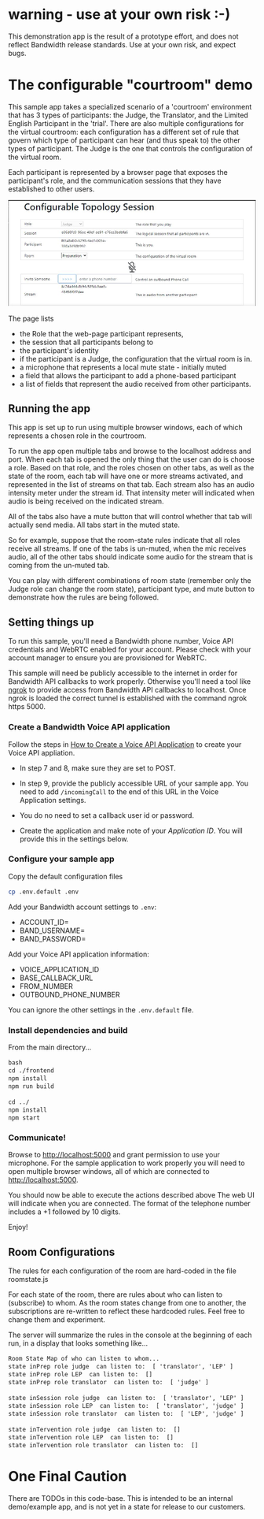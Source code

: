 # warning - use at your own risk :-)

This demonstration app is the result of a prototype effort, and does not reflect Bandwidth release standards. Use at your own risk, and expect bugs.

# The configurable "courtroom" demo

This sample app takes a specialized scenario of a 'courtroom' environment that has 3 types of participants: the Judge, the Translator, and the Limited English Participant in the 'trial'. There are also multiple configurations for the virtual courtroom: each configuration has a different set of rule that govern which type of participant can hear (and thus speak to) the other types of participant. The Judge is the one that controls the configuration of the virtual room.

Each participant is represented by a browser page that exposes the participant's role, and the communication sessions that they have established to other users.

<img src="./participant.jpg">

The page lists

- the Role that the web-page participant represents,
- the session that all participants belong to
- the participant's identity
- if the participant is a Judge, the configuration that the virtual room is in.
- a microphone that represents a local mute state - initially muted
- a field that allows the participant to add a phone-based participant
- a list of fields that represent the audio received from other participants.

## Running the app

This app is set up to run using multiple browser windows, each of which represents a chosen role in the courtroom.

To run the app open multiple tabs and browse to the localhost address and port.  When each tab is opened the only thing that the user can do is choose a role.  Based on that role, and the roles chosen on other tabs, as well as the state of the room, each tab will have one or more streams activated, and represented in the list of streams on that tab.  Each stream also has an audio intensity meter under the stream id.  That intensity meter will indicated when audio is being received on the indicated stream.

All of the tabs also have a mute button that will control whether that tab will actually send media.  All tabs start in the muted state.

So for example, suppose that the room-state rules indicate that all roles receive all streams.  If one of the tabs is un-muted, when the mic receives audio, all of the other tabs should indicate some audio for the stream that is coming from the un-muted tab.

You can play with different combinations of room state (remember only the Judge role can change the room state), participant type, and mute button to demonstrate how the rules are being followed.

## Setting things up

To run this sample, you'll need a Bandwidth phone number, Voice API credentials and WebRTC enabled for your account. Please check with your account manager to ensure you are provisioned for WebRTC.

This sample will need be publicly accessible to the internet in order for Bandwidth API callbacks to work properly. Otherwise you'll need a tool like [ngrok](https://ngrok.com) to provide access from Bandwidth API callbacks to localhost. Once ngrok is loaded the correct tunnel is established with the command ngrok https 5000.

### Create a Bandwidth Voice API application

Follow the steps in [How to Create a Voice API Application](https://support.bandwidth.com/hc/en-us/articles/360035060934-How-to-Create-a-Voice-API-Application-V2-) to create your Voice API appliation.

- In step 7 and 8, make sure they are set to POST.

- In step 9, provide the publicly accessible URL of your sample app. You need to add `/incomingCall` to the end of this URL in the Voice Application settings.

- You do no need to set a callback user id or password.

- Create the application and make note of your _Application ID_. You will provide this in the settings below.

### Configure your sample app

Copy the default configuration files

```bash
cp .env.default .env
```

Add your Bandwidth account settings to `.env`:

- ACCOUNT_ID=
- BAND_USERNAME=
- BAND_PASSWORD=

Add your Voice API application information:

- VOICE_APPLICATION_ID
- BASE_CALLBACK_URL
- FROM_NUMBER
- OUTBOUND_PHONE_NUMBER

You can ignore the other settings in the `.env.default` file.

### Install dependencies and build

From the main directory...

```
bash
cd ./frontend
npm install
npm run build

cd ../
npm install
npm start
```

### Communicate!

Browse to [http://localhost:5000](http://localhost:5000) and grant permission to use your microphone. For the sample application to work properly you will need to open multiple browser windows, all of which are connected to [http://localhost:5000](http://localhost:5000).

You should now be able to execute the actions described above The web UI will indicate when you are connected. The format of the telephone number includes a +1 followed by 10 digits.

Enjoy!

## Room Configurations

The rules for each configuration of the room are hard-coded in the file roomstate.js

For each state of the room, there are rules about who can listen to (subscribe) to whom.  As the room states change from one to another, the subscriptions are re-written to reflect these hardcoded rules.  Feel free to change them and experiment.

The server will summarize the rules in the console at the beginning of each run, in a display that looks something like...
```
Room State Map of who can listen to whom...
state inPrep role judge  can listen to:  [ 'translator', 'LEP' ]
state inPrep role LEP  can listen to:  []
state inPrep role translator  can listen to:  [ 'judge' ]

state inSession role judge  can listen to:  [ 'translator', 'LEP' ]
state inSession role LEP  can listen to:  [ 'translator', 'judge' ]
state inSession role translator  can listen to:  [ 'LEP', 'judge' ]

state inTervention role judge  can listen to:  []
state inTervention role LEP  can listen to:  []
state inTervention role translator  can listen to:  []
```

# One Final Caution

There are TODOs in this code-base.  This is intended to be an internal demo/example app, and is not yet in a state for release to our customers.